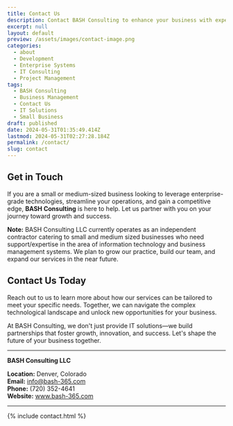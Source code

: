 ```yaml
---
title: Contact Us
description: Contact BASH Consulting to enhance your business with expert IT solutions and tailored support for growth and success.
excerpt: null
layout: default
preview: /assets/images/contact-image.png
categories:
  - about
  - Development
  - Enterprise Systems
  - IT Consulting
  - Project Management
tags:
  - BASH Consulting
  - Business Management
  - Contact Us
  - IT Solutions
  - Small Business
draft: published
date: 2024-05-31T01:35:49.414Z
lastmod: 2024-05-31T02:27:28.184Z
permalink: /contact/
slug: contact
---
```


## Get in Touch

If you are a small or medium-sized business looking to leverage enterprise-grade technologies, streamline your operations, and gain a competitive edge, **BASH Consulting** is here to help. Let us partner with you on your journey toward growth and success.

**Note:** BASH Consulting LLC currently operates as an independent contractor catering to small and medium sized businesses who need support/expertise in the area of information technology and business management systems. We plan to grow our practice, build our team, and expand our services in the near future. 

## Contact Us Today

Reach out to us to learn more about how our services can be tailored to meet your specific needs. Together, we can navigate the complex technological landscape and unlock new opportunities for your business.

At BASH Consulting, we don't just provide IT solutions—we build partnerships that foster growth, innovation, and success. Let's shape the future of your business together.

---

**BASH Consulting LLC**

**Location:** Denver, Colorado  
**Email:** info@bash-365.com  
**Phone:** (720) 352-4641  
**Website:** www.bash-365.com  

---

{% include contact.html %}